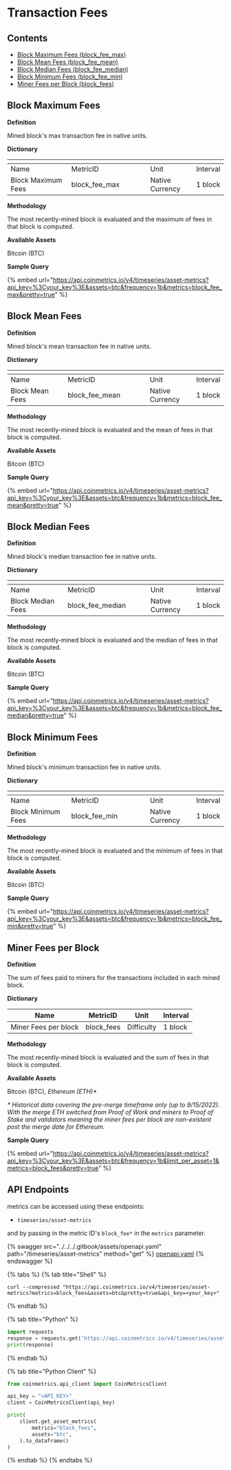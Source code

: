 # Transaction Fees

## Contents

* [Block Maximum Fees (block_fee_max)](transaction-fees.md#block\_fee\_max)
* [Block Mean Fees (block_fee_mean)](transaction-fees.md#block\_fee\_mean)
* [Block Median Fees (block_fee_median)](transaction-fees.md#block\_fee\_median)
* [Block Minimum Fees (block_fee_min)](transaction-fees.md#block\_fee\_min)
* [Miner Fees per Block (block_fees)](transaction-fees.md#block\_fees)

## Block Maximum Fees <a href="#block_fee_max" id="block_fee_max"></a>

**Definition**

Mined block's max transaction fee in native units.

**Dictionary**

<table data-header-hidden><thead><tr><th width="165"></th><th width="210"></th><th width="107"></th><th></th></tr></thead><tbody><tr><td>Name</td><td>MetricID</td><td>Unit</td><td>Interval</td></tr><tr><td>Block Maximum Fees</td><td>block_fee_max</td><td>Native Currency</td><td>1 block</td></tr></tbody></table>

**Methodology**

The most recently-mined block is evaluated and the maximum of fees in that block is computed.

**Available Assets**

Bitcoin (BTC)

**Sample Query**

{% embed url="https://api.coinmetrics.io/v4/timeseries/asset-metrics?api_key=%3Cyour_key%3E&assets=btc&frequency=1b&metrics=block_fee_max&pretty=true" %}

## Block Mean Fees <a href="#block_fee_mean" id="block_fee_mean"></a>

**Definition**

Mined block's mean transaction fee in native units.

**Dictionary**

<table data-header-hidden><thead><tr><th width="165"></th><th width="210"></th><th width="107"></th><th></th></tr></thead><tbody><tr><td>Name</td><td>MetricID</td><td>Unit</td><td>Interval</td></tr><tr><td>Block Mean Fees</td><td>block_fee_mean</td><td>Native Currency</td><td>1 block</td></tr></tbody></table>

**Methodology**

The most recently-mined block is evaluated and the mean of fees in that block is computed.

**Available Assets**

Bitcoin (BTC)

**Sample Query**

{% embed url="https://api.coinmetrics.io/v4/timeseries/asset-metrics?api_key=%3Cyour_key%3E&assets=btc&frequency=1b&metrics=block_fee_mean&pretty=true" %}

## Block Median Fees <a href="#block_fee_median" id="block_fee_median"></a>

**Definition**

Mined block's median transaction fee in native units.

**Dictionary**

<table data-header-hidden><thead><tr><th width="165"></th><th width="210"></th><th width="107"></th><th></th></tr></thead><tbody><tr><td>Name</td><td>MetricID</td><td>Unit</td><td>Interval</td></tr><tr><td>Block Median Fees</td><td>block_fee_median</td><td>Native Currency</td><td>1 block</td></tr></tbody></table>

**Methodology**

The most recently-mined block is evaluated and the median of fees in that block is computed.

**Available Assets**

Bitcoin (BTC)

**Sample Query**

{% embed url="https://api.coinmetrics.io/v4/timeseries/asset-metrics?api_key=%3Cyour_key%3E&assets=btc&frequency=1b&metrics=block_fee_median&pretty=true" %}

## Block Minimum Fees <a href="#block_fee_min" id="block_fee_min"></a>

**Definition**

Mined block's minimum transaction fee in native units.

**Dictionary**

<table data-header-hidden><thead><tr><th width="165"></th><th width="210"></th><th width="107"></th><th></th></tr></thead><tbody><tr><td>Name</td><td>MetricID</td><td>Unit</td><td>Interval</td></tr><tr><td>Block Minimum Fees</td><td>block_fee_min</td><td>Native Currency</td><td>1 block</td></tr></tbody></table>

**Methodology**

The most recently-mined block is evaluated and the minimum of fees in that block is computed.

**Available Assets**

Bitcoin (BTC)

**Sample Query**

{% embed url="https://api.coinmetrics.io/v4/timeseries/asset-metrics?api_key=%3Cyour_key%3E&assets=btc&frequency=1b&metrics=block_fee_min&pretty=true" %}

## Miner Fees per Block <a href="#block_fees" id="block_fees"></a>

**Definition**

The sum of fees paid to miners for the transactions included in each mined block.

**Dictionary**

| Name                 | MetricID    | Unit       | Interval |
| -------------------- | ----------- | ---------- | -------- |
| Miner Fees per block | block\_fees | Difficulty | 1 block  |

**Methodology**

The most recently-mined block is evaluated and the sum of fees in that block is computed.

**Available Assets**

Bitcoin (BTC), _Ethereum (ETH)\*_

_\* Historical data covering the pre-merge timeframe only (up to 9/15/2022). With the merge ETH switched from Proof of Work and miners to Proof of Stake and validators meaning the miner fees per block are non-existent post the merge date for Ethereum._

**Sample Query**

{% embed url="https://api.coinmetrics.io/v4/timeseries/asset-metrics?api_key=%3Cyour_key%3E&assets=btc&frequency=1b&limit_per_asset=1&metrics=block_fees&pretty=true" %}

## API Endpoints

metrics can be accessed using these endpoints:

* `timeseries/asset-metrics`

and by passing in the metric ID's `block_fee*` in the `metrics` parameter.

{% swagger src="../../../.gitbook/assets/openapi.yaml" path="/timeseries/asset-metrics" method="get" %}
[openapi.yaml](../../../.gitbook/assets/openapi.yaml)
{% endswagger %}

{% tabs %}
{% tab title="Shell" %}
```shell
curl --compressed "https://api.coinmetrics.io/v4/timeseries/asset-metrics?metrics=block_fees&assets=btc&pretty=true&api_key=<your_key>"
```
{% endtab %}

{% tab title="Python" %}
```python
import requests
response = requests.get('https://api.coinmetrics.io/v4/timeseries/asset-metrics?metrics=block_fees&assets=btc&pretty=true&api_key=<your_key>').json()
print(response)
```
{% endtab %}

{% tab title="Python Client" %}
```python
from coinmetrics.api_client import CoinMetricsClient

api_key = "<API_KEY>"
client = CoinMetricsClient(api_key)

print(
    client.get_asset_metrics(
        metrics="block_fees", 
        assets="btc",
    ).to_dataframe()
)
```
{% endtab %}
{% endtabs %}
